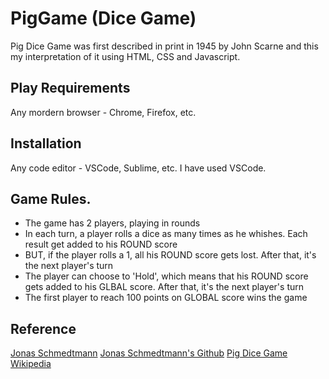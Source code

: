 # PigGame (Dice Game)

 Pig Dice Game was first described in print in 1945 by John Scarne and this my interpretation of it using HTML, CSS and Javascript.

 ## Play Requirements

 Any mordern browser - Chrome, Firefox, etc.

 ## Installation

 Any code editor - VSCode, Sublime, etc. I have used VSCode.

 ## Game Rules.

- The game has 2 players, playing in rounds
- In each turn, a player rolls a dice as many times as he whishes. Each result get added to his ROUND score
- BUT, if the player rolls a 1, all his ROUND score gets lost. After that, it's the next player's turn
- The player can choose to 'Hold', which means that his ROUND score gets added to his GLBAL score. After that, it's the next player's turn
- The first player to reach 100 points on GLOBAL score wins the game

## Reference
[Jonas Schmedtmann](https://www.udemy.com/course/the-complete-javascript-course/)
[Jonas Schmedtmann's Github](https://github.com/jonasschmedtmann/complete-javascript-course)
[Pig Dice Game Wikipedia](https://en.wikipedia.org/wiki/Pig_(dice_game))

